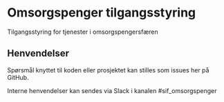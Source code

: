 # Omsorgspenger tilgangsstyring
Tilgangsstyring for tjenester i omsorgspengersfæren

## Henvendelser
Spørsmål knyttet til koden eller prosjektet kan stilles som issues her på GitHub.

Interne henvendelser kan sendes via Slack i kanalen #sif_omsorgspenger
